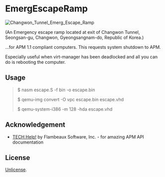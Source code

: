 # EmergEscapeRamp
![Changwon_Tunnel_Emerg_Escape_Ramp](https://github.com/ldmsys/x86-bootloader-template/assets/16889349/f16cf07d-86ee-4d78-a651-57a3248d3cbc)

(An Emergency escape ramp located at exit of Changwon Tunnel, Seongsan-gu, Changwon, Gyeongsangnam-do, Republic of Korea.)

...for APM 1.1 compliant computers. This requests system shutdown to APM.

Especially useful when virt-manager has been deadlocked and all you can do is rebooting the computer.

## Usage
> $ nasm escape.S -f bin -o escape.bin
>
> $ qemu-img convert -O vpc escape.bin escape.vhd
>
> $ qemu-system-i386 -m 128 -hda escape.vhd

## Acknowledgement
 * [TECH Help!](http://www.techhelpmanual.com/29-advance_power_management__apm__functions.html) by Flambeaux Software, Inc. - for amazing APM API documentation

## License
[Unlicense](./UNLICENSE).
